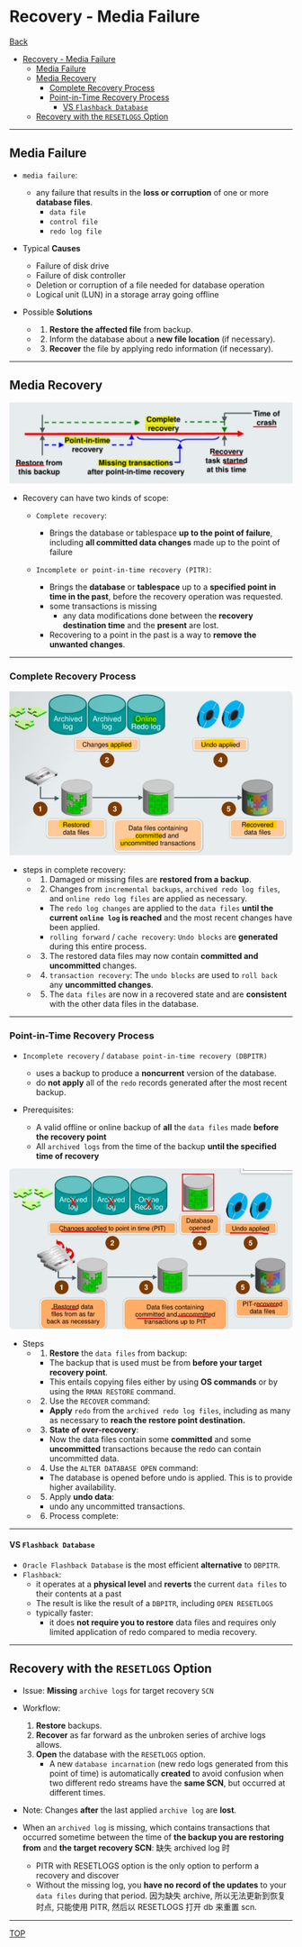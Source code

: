 # Recovery - Media Failure

[Back](../../index.md)

- [Recovery - Media Failure](#recovery---media-failure)
  - [Media Failure](#media-failure)
  - [Media Recovery](#media-recovery)
    - [Complete Recovery Process](#complete-recovery-process)
    - [Point-in-Time Recovery Process](#point-in-time-recovery-process)
      - [VS `Flashback Database`](#vs-flashback-database)
  - [Recovery with the `RESETLOGS` Option](#recovery-with-the-resetlogs-option)

---

## Media Failure

- `media failure`:

  - any failure that results in the **loss or corruption** of one or more **database files**.
    - `data file`
    - `control file`
    - `redo log file`

- Typical **Causes**

  - Failure of disk drive
  - Failure of disk controller
  - Deletion or corruption of a file needed for database operation
  - Logical unit (LUN) in a storage array going offline

- Possible **Solutions**

  - 1. **Restore the affected file** from backup.
  - 2. Inform the database about a **new file location** (if necessary).
  - 3. **Recover** the file by applying redo information (if necessary).

---

## Media Recovery

![diagram_complete_pitr](./pic/diagram_complete_pitr01.png)

- Recovery can have two kinds of scope:

  - `Complete recovery`:

    - Brings the database or tablespace **up to the point of failure**, including **all committed data changes** made up to the point of failure

  - `Incomplete or point-in-time recovery (PITR)`:
    - Brings the **database** or **tablespace** up to a **specified point in time in the past**, before the recovery operation was requested.
    - some transactions is missing
      - any data modifications done between the **recovery destination time** and the **present** are lost.
    - Recovering to a point in the past is a way to **remove the unwanted changes**.

---

### Complete Recovery Process

![diagram_complete01](./pic/diagram_complete01.png)

- steps in complete recovery:
  - 1. Damaged or missing files are **restored from a backup**.
  - 2. Changes from `incremental backups`, `archived redo log files`, and `online redo log files` are applied as necessary.
    - The `redo log changes` are applied to the `data files` **until the current `online log` is reached** and the most recent changes have been applied.
    - `rolling forward` / `cache recovery`: `Undo blocks` are **generated** during this entire process.
  - 3. The restored data files may now contain **committed and uncommitted** changes.
  - 4. `transaction recovery`: The `undo blocks` are used to `roll back` any **uncommitted changes**.
  - 5. The `data files` are now in a recovered state and are **consistent** with the other data files in the database.

---

### Point-in-Time Recovery Process

- `Incomplete recovery` / `database point-in-time recovery (DBPITR)`

  - uses a backup to produce a **noncurrent** version of the database.
  - do **not apply** all of the `redo` records generated after the most recent backup.

- Prerequisites:

  - A valid offline or online backup of **all** the `data files` made **before the recovery point**
  - All `archived logs` from the time of the backup **until the specified time of recovery**

![diagram_pitr01](./pic/diagram_pitr01.png)

- Steps
  - 1. **Restore** the `data files` from backup:
    - The backup that is used must be from **before your target recovery point**.
    - This entails copying files either by using **OS commands** or by using the `RMAN RESTORE` command.
  - 2. Use the `RECOVER` command:
    - **Apply** `redo` from the `archived redo log files`, including as many as necessary to **reach the restore point destination.**
  - 3. **State of over-recovery**:
    - Now the data files contain some **committed** and some **uncommitted** transactions because the redo can contain uncommitted data.
  - 4. Use the `ALTER DATABASE OPEN` command:
    - The database is opened before undo is applied. This is to provide higher availability.
  - 5. Apply **undo data**:
    - undo any uncommitted transactions.
  - 6. Process complete:

---

#### VS `Flashback Database`

- `Oracle Flashback Database` is the most efficient **alternative** to `DBPITR`.
- `Flashback`:
  - it operates at a **physical level** and **reverts** the current `data files` to their contents at a past
  - The result is like the result of a `DBPITR`, including `OPEN RESETLOGS`
  - typically faster:
    - it does **not require you to restore** data files and requires only limited application of redo compared to media recovery.

---

## Recovery with the `RESETLOGS` Option

- Issue: **Missing** `archive logs` for target recovery `SCN`
- Workflow:

  1. **Restore** backups.
  2. **Recover** as far forward as the unbroken series of archive logs allows.
  3. **Open** the database with the `RESETLOGS` option.
     - A new `database incarnation` (new redo logs generated from this point of time) is automatically **created** to avoid confusion when two different redo streams have the **same SCN**, but occurred at different times.

- Note: Changes **after** the last applied `archive log` are **lost**.

- When an `archived log` is missing, which contains transactions that occurred sometime between the time of **the backup you are restoring from** and **the target recovery SCN**: 缺失 archived log 时
  - PITR with RESETLOGS option is the only option to perform a recovery and discover
  - Without the missing log, you **have no record of the updates** to your `data files` during that period. 因为缺失 archive, 所以无法更新到恢复时点, 只能使用 PITR, 然后以 RESETLOGS 打开 db 来重置 scn.

---

[TOP](#recovery---media-failure)
